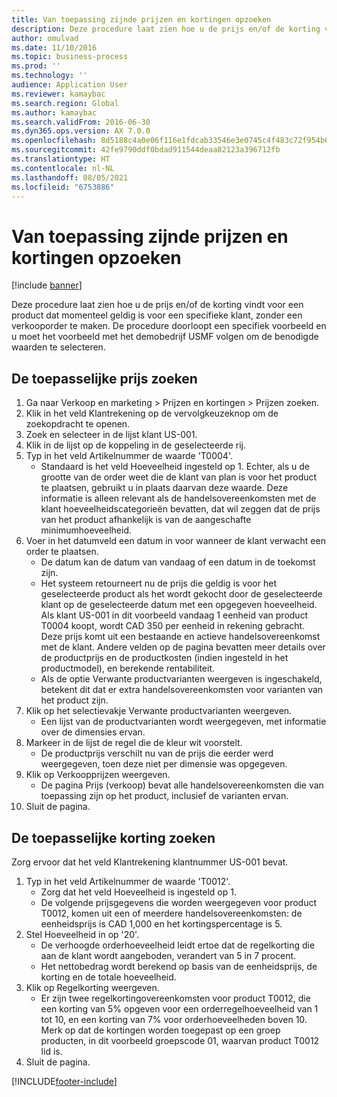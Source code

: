 ```yaml
---
title: Van toepassing zijnde prijzen en kortingen opzoeken
description: Deze procedure laat zien hoe u de prijs en/of de korting vindt voor een product dat momenteel geldig is voor een specifieke klant, zonder een verkooporder te maken.
author: omulvad
ms.date: 11/10/2016
ms.topic: business-process
ms.prod: ''
ms.technology: ''
audience: Application User
ms.reviewer: kamaybac
ms.search.region: Global
ms.author: kamaybac
ms.search.validFrom: 2016-06-30
ms.dyn365.ops.version: AX 7.0.0
ms.openlocfilehash: 8d5188c4a0e06f116e1fdcab33546e3e0745c4f483c72f954b65b2307a683080
ms.sourcegitcommit: 42fe9790ddf0bdad911544deaa82123a396712fb
ms.translationtype: HT
ms.contentlocale: nl-NL
ms.lasthandoff: 08/05/2021
ms.locfileid: "6753886"
---
```

# <a name="look-up-applicable-prices-and-discounts"></a>Van toepassing zijnde prijzen en kortingen opzoeken

[!include [banner](../../includes/banner.md)]

Deze procedure laat zien hoe u de prijs en/of de korting vindt voor een product dat momenteel geldig is voor een specifieke klant, zonder een verkooporder te maken. De procedure doorloopt een specifiek voorbeeld en u moet het voorbeeld met het demobedrijf USMF volgen om de benodigde waarden te selecteren.


## <a name="find-the-applicable-price"></a>De toepasselijke prijs zoeken
1. Ga naar Verkoop en marketing > Prijzen en kortingen > Prijzen zoeken.
2. Klik in het veld Klantrekening op de vervolgkeuzeknop om de zoekopdracht te openen.
3. Zoek en selecteer in de lijst klant US-001.
4. Klik in de lijst op de koppeling in de geselecteerde rij.
5. Typ in het veld Artikelnummer de waarde 'T0004'.
    * Standaard is het veld Hoeveelheid ingesteld op 1. Echter, als u de grootte van de order weet die de klant van plan is voor het product te plaatsen, gebruikt u in plaats daarvan deze waarde. Deze informatie is alleen relevant als de handelsovereenkomsten met de klant hoeveelheidscategorieën bevatten, dat wil zeggen dat de prijs van het product afhankelijk is van de aangeschafte minimumhoeveelheid.  
6. Voer in het datumveld een datum in voor wanneer de klant verwacht een order te plaatsen. 
    * De datum kan de datum van vandaag of een datum in de toekomst zijn.  
    * Het systeem retourneert nu de prijs die geldig is voor het geselecteerde product als het wordt gekocht door de geselecteerde klant op de geselecteerde datum met een opgegeven hoeveelheid. Als klant US-001 in dit voorbeeld vandaag 1 eenheid van product T0004 koopt, wordt CAD 350 per eenheid in rekening gebracht. Deze prijs komt uit een bestaande en actieve handelsovereenkomst met de klant.      Andere velden op de pagina bevatten meer details over de productprijs en de productkosten (indien ingesteld in het productmodel), en berekende rentabiliteit.  
    * Als de optie Verwante productvarianten weergeven is ingeschakeld, betekent dit dat er extra handelsovereenkomsten voor varianten van het product zijn.  
7. Klik op het selectievakje Verwante productvarianten weergeven.
    * Een lijst van de productvarianten wordt weergegeven, met informatie over de dimensies ervan.  
8. Markeer in de lijst de regel die de kleur wit voorstelt.
    * De productprijs verschilt nu van de prijs die eerder werd weergegeven, toen deze niet per dimensie was opgegeven.  
9. Klik op Verkoopprijzen weergeven.
    * De pagina Prijs (verkoop) bevat alle handelsovereenkomsten die van toepassing zijn op het product, inclusief de varianten ervan.  
10. Sluit de pagina.

## <a name="find-the-applicable-discount"></a>De toepasselijke korting zoeken
Zorg ervoor dat het veld Klantrekening klantnummer US-001 bevat.    
1. Typ in het veld Artikelnummer de waarde 'T0012'.
    * Zorg dat het veld Hoeveelheid is ingesteld op 1.  
    * De volgende prijsgegevens die worden weergegeven voor product T0012, komen uit een of meerdere handelsovereenkomsten: de eenheidsprijs is CAD 1,000 en het kortingspercentage is 5.  
2. Stel Hoeveelheid in op '20'.
    * De verhoogde orderhoeveelheid leidt ertoe dat de regelkorting die aan de klant wordt aangeboden, verandert van 5 in 7 procent.  
    * Het nettobedrag wordt berekend op basis van de eenheidsprijs, de korting en de totale hoeveelheid.  
3. Klik op Regelkorting weergeven.
    * Er zijn twee regelkortingovereenkomsten voor product T0012, die een korting van 5% opgeven voor een orderregelhoeveelheid van 1 tot 10, en een korting van 7% voor orderhoeveelheden boven 10. Merk op dat de kortingen worden toegepast op een groep producten, in dit voorbeeld groepscode 01, waarvan product T0012 lid is.  
4. Sluit de pagina.



[!INCLUDE[footer-include](../../../includes/footer-banner.md)]